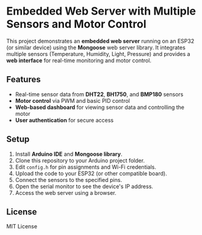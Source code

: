 # Embedded Web Server with Multiple Sensors and Motor Control

This project demonstrates an **embedded web server** running on an ESP32 (or similar device) using the **Mongoose** web server library. It integrates multiple sensors (Temperature, Humidity, Light, Pressure) and provides a **web interface** for real-time monitoring and motor control.

## Features
- Real-time sensor data from **DHT22**, **BH1750**, and **BMP180** sensors
- **Motor control** via PWM and basic PID control
- **Web-based dashboard** for viewing sensor data and controlling the motor
- **User authentication** for secure access

## Setup
1. Install **Arduino IDE** and **Mongoose library**.
2. Clone this repository to your Arduino project folder.
3. Edit `config.h` for pin assignments and Wi-Fi credentials.
4. Upload the code to your ESP32 (or other compatible board).
5. Connect the sensors to the specified pins.
6. Open the serial monitor to see the device's IP address.
7. Access the web server using a browser.

## License
MIT License
